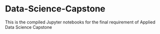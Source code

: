 # Data-Science-Capstone
This is the compiled Jupyter notebooks for the final requirement of Applied Data Science Capstone
